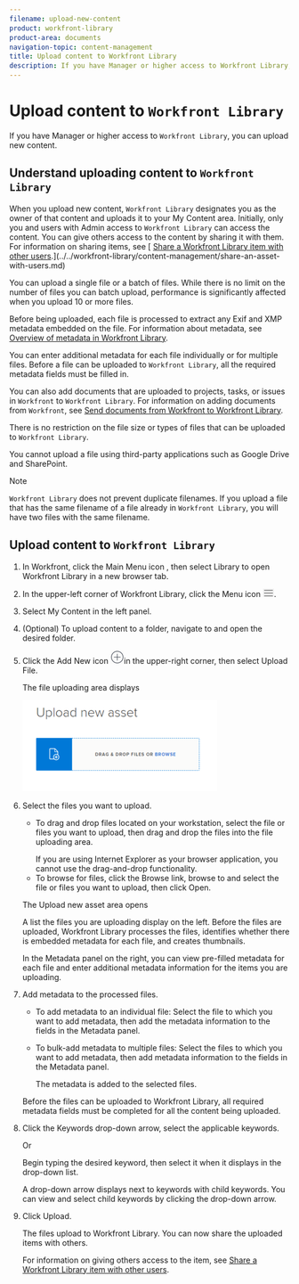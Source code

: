 ```yaml
---
filename: upload-new-content
product: workfront-library
product-area: documents
navigation-topic: content-management
title: Upload content to Workfront Library
description: If you have Manager or higher access to Workfront Library, you can upload new content.
---
```


# Upload content to `Workfront Library`

If you have Manager or higher access to `Workfront Library`, you can upload new content.

## Understand uploading content to `Workfront Library`

When you upload new content, `Workfront Library` designates you as the owner of that content and uploads it to your My Content area. Initially, only you and users with Admin access to `Workfront Library` can access the content. You can give others access to the content by sharing it with them. For information on sharing items, see [ [Share a Workfront Library item with other users](../../workfront-library/content-management/share-an-asset-with-users.md).](../../workfront-library/content-management/share-an-asset-with-users.md)

You can upload a single file or a batch of files.&nbsp;While there is no limit&nbsp;on the number of files you can batch upload, performance is significantly affected when you upload 10 or more files.

Before being uploaded, each file is processed to extract any Exif and XMP metadata embedded on the file. For information about metadata, see [Overview of metadata in Workfront Library](../../workfront-library/administration-and-setup/metadata/metadata-overview.md).

You can enter additional metadata for each file individually or for multiple files. Before a file can be uploaded to `Workfront Library`, all the required metadata fields must be filled in.

You can also add documents that are uploaded to projects, tasks, or issues in `Workfront` to `Workfront Library`. For information on adding documents from `Workfront`, see [Send documents from Workfront to Workfront Library](../../workfront-library/content-management/send-documents-from-wf-to-library.md).

There is no restriction on the file size or types of files that can be uploaded to `Workfront Library`.

You cannot upload a file using third-party applications such as Google Drive and SharePoint.

>[!NOTE]
>
>`Workfront Library` does not prevent duplicate filenames. If you upload a file that has the same filename of a file already in `Workfront Library`, you will have two files with the same filename.

## Upload content to `Workfront Library`

<ol> 
 <li value="1"> In Workfront, click the Main Menu icon , then select Library to open Workfront Library in a new browser tab. </li> 
 <li value="2"> <p>In the upper-left corner of <span>Workfront Library</span>, click the <span class="bold">Menu</span> icon <img src="assets/library-menu-icon.png">.</p> </li> 
 <li value="3"> <p>Select <span class="bold">My Content</span> in the left panel.</p> </li> 
 <li value="4">(Optional) To upload content to a folder, navigate to and open the desired folder. </li> 
 <li value="5"> <p>Click the <span class="bold">Add New</span> icon <img src="assets/add-icon---library.png">in the upper-right corner, then select <span class="bold">Upload File</span>.</p> <p>The file uploading area displays</p> <p> <img src="assets/uploadnew-350x164.png" style="width: 350;height: 164;"> </p> </li> 
 <li value="6"> <p>Select the files you want to upload.</p> 
  <ul> 
   <li> <p>To drag and drop files located on your workstation, select the file or files you want to upload, then drag and drop the files into the file uploading area. </p> <note type="note">
     If you are using Internet Explorer as your browser application, you cannot use the drag-and-drop functionality. 
    </note> </li> 
   <li>To browse for files, click the <span class="bold">Browse</span> link, browse to and select the file or files you want to upload, then click <span class="bold">Open</span>. </li> 
  </ul> <p>The Upload new asset area opens </p> <p>A list the files you are uploading display on the left. Before the files are uploaded, <span>Workfront Library</span> processes the files, identifies whether there is embedded metadata for each file, and creates thumbnails. </p> <p> In the Metadata panel on the right, you can view pre-filled metadata for each file and enter additional metadata information for the items you are uploading.</p> </li> 
 <li value="7"> <p>Add metadata to the processed files.</p> 
  <ul> 
   <li> <p>To add metadata to an individual file: Select the file to which you want to add metadata, then add the metadata information to the fields in the Metadata panel.</p> </li> 
   <li> <p>To bulk-add metadata to multiple files: Select the files to which you want to add metadata, then add metadata information to the fields in the Metadata panel.</p> <p>The metadata is added to the selected files. </p> </li> 
  </ul> <note type="note">
   Before the files can be uploaded to 
   <span>Workfront Library</span>, all required metadata fields must be completed for all the content being uploaded. 
  </note> </li> 
 <li value="8"> <p>Click the <span class="bold">Keywords</span> drop-down arrow, select the applicable keywords.</p> <p>Or</p> <p>Begin typing the desired keyword, then select it when it displays in the drop-down list.</p> <p>A drop-down arrow displays next to keywords with child keywords. You can view and select child keywords by clicking the drop-down arrow.</p> </li> 
 <li value="9"> <p>Click <span class="bold">Upload</span>.</p> <p>The files upload to <span>Workfront Library</span>. You can now share the uploaded items with others. </p> <p>For information on giving others access to the item, see <a href="../../workfront-library/content-management/share-an-asset-with-users.md" class="MCXref xref">Share a Workfront Library item with other users</a>.</p> </li> 
</ol>

